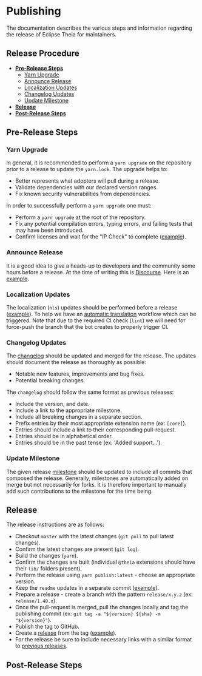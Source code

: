 # Publishing

The documentation describes the various steps and information regarding the release of Eclipse Theia for maintainers.

## Release Procedure

- [**Pre-Release Steps**](#pre-release-steps)
  - [Yarn Upgrade](#yarn-upgrade)
  - [Announce Release](#announce-release)
  - [Localization Updates](#localization-updates)
  - [Changelog Updates](#changelog-updates)
  - [Update Milestone](#update-milestone)
- [**Release**](#publishing)
- [**Post-Release Steps**](#post-release-steps)

## Pre-Release Steps

### Yarn Upgrade

In general, it is recommended to perform a `yarn upgrade` on the repository prior to a release to update the `yarn.lock`.
The upgrade helps to:

- Better represents what adopters will pull during a release.
- Validate dependencies with our declared version ranges.
- Fix known security vulnerabilities from dependencies.

In order to successfully perform a `yarn upgrade` one must:

- Perform a `yarn upgrade` at the root of the repository.
- Fix any potential compilation errors, typing errors, and failing tests that may have been introduced.
- Confirm licenses and wait for the "IP Check" to complete ([example](https://gitlab.eclipse.org/eclipsefdn/emo-team/iplab/-/issues/9377)).

### Announce Release

It is a good idea to give a heads-up to developers and the community some hours before a release.
At the time of writing this is [Discourse](https://community.theia-ide.org/). Here is an [example](https://community.theia-ide.org/t/eclipse-theia-v1-40-0-release/3112/5).

### Localization Updates

The localization (`nls`) updates should be performed before a release ([example](https://github.com/eclipse-theia/theia/pull/12665)).
To help we have an [automatic translation](https://github.com/eclipse-theia/theia/actions/workflows/translation.yml) workflow which can be triggered.
Note that due to the required CI check (`lint`) we will need for force-push the branch that the bot creates to properly trigger CI.

### Changelog Updates

The [changelog](https://github.com/eclipse-theia/theia/blob/master/CHANGELOG.md) should be updated and merged for the release.
The updates should document the release as thoroughly as possible:

- Notable new features, improvements and bug fixes.
- Potential breaking changes.

The `changelog` should follow the same format as previous releases:

- Include the version, and date.
- Include a link to the appropriate milestone.
- Include all breaking changes in a separate section.
- Prefix entries by their most appropriate extension name (ex: `[core]`).
- Entries should include a link to their corresponding pull-request.
- Entries should be in alphabetical order.
- Entries should be in the past tense (ex: 'Added support...').

### Update Milestone

The given release [milestone](https://github.com/eclipse-theia/theia/milestones) should be updated to include all commits that composed the release.
Generally, milestones are automatically added on merge but not necessarily for forks. It is therefore important to manually add such contributions to the milestone for the time being.

## Release

The release instructions are as follows:

- Checkout `master` with the latest changes (`git pull` to pull latest changes).
- Confirm the latest changes are present (`git log`).
- Build the changes (`yarn`).
- Confirm the changes are built (individual `@theia` extensions should have their `lib/` folders present).
- Perform the release using `yarn publish:latest` - choose an appropriate version.
- Keep the `readme` updates in a separate commit ([example](https://github.com/eclipse-theia/theia/commit/21fa2ec688e4a8bcf10203d6dc0f730af43a7f58)).
- Prepare a release - create a branch with the pattern `release/x.y.z` (ex: `release/1.40.x`).
- Once the pull-request is merged, pull the changes locally and tag the publishing commit (ex: `git tag -a "${version} ${sha} -m "${version}"`).
- Publish the tag to GitHub.
- Create a [release](https://github.com/eclipse-theia/theia/releases/new) from the tag ([example](https://github.com/eclipse-theia/theia/releases/tag/v1.40.0)).
- For the release be sure to include necessary links with a similar format to [previous releases](https://github.com/eclipse-theia/theia/releases/tag/v1.40.0).

## Post-Release Steps
